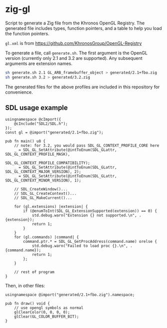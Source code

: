 # zig-gl
Script to generate a Zig file from the Khronos OpenGL Registry. The generated file includes types, function pointers, and a table to help you load the function pointers.

`gl.xml` is from https://github.com/KhronosGroup/OpenGL-Registry

To generate a file, call `generate.sh`. The first argument is the OpenGL version (currently only 2.1 and 3.2 are supported). Any subsequent arguments are extension names.

```sh
sh generate.sh 2.1 GL_ARB_framebuffer_object > generated/2.1+fbo.zig
sh generate.sh 3.2 > generated/3.2.zig
```

The generated files for the above profiles are included in this repository for convenience.

## SDL usage example
```zig
usingnamespace @cImport({
    @cInclude("SDL2/SDL.h");
});
const gl = @import("generated/2.1+fbo.zig");

pub fn main() u8 {
    // note: for 3.2, you would pass SDL_GL_CONTEXT_PROFILE_CORE here
    _ = SDL_GL_SetAttribute(@intToEnum(SDL_GLattr, SDL_GL_CONTEXT_PROFILE_MASK),
                                                   SDL_GL_CONTEXT_PROFILE_COMPATIBILITY);
    _ = SDL_GL_SetAttribute(@intToEnum(SDL_GLattr, SDL_GL_CONTEXT_MAJOR_VERSION), 2);
    _ = SDL_GL_SetAttribute(@intToEnum(SDL_GLattr, SDL_GL_CONTEXT_MINOR_VERSION), 1);

    // SDL_CreateWindow()...
    // SDL_GL_CreateContext()...
    // SDL_GL_MakeCurrent()...

    for (gl.extensions) |extension| {
        if (@enumToInt(SDL_GL_ExtensionSupported(extension)) == 0) {
            std.debug.warn("Extension {} not supported.\n", .{extension});
            return 1;
        }
    }
    for (gl.commands) |command| {
        command.ptr.* = SDL_GL_GetProcAddress(command.name) orelse {
            std.debug.warn("Failed to load proc {}.\n", .{command.name});
            return 1;
        };
    }

    // rest of program
}
```

Then, in other files:

```zig
usingnamespace @import("generated/2.1+fbo.zig").namespace;

pub fn draw() void {
    // use opengl symbols as normal
    glClearColor(0, 0, 0, 0);
    glClear(GL_COLOR_BUFFER_BIT);
}
```

